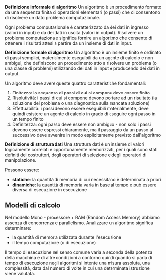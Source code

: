 **Definizione informale di algoritmo**
Un algoritmo è un procedimento formato da una sequenza finita di operazioni elementari (o passi) che ci consentono di risolvere un dato problema computazionale.

Ogni problema computazionale è caratterizzato da dei dati in ingresso (valori in input) e da dei dati in uscita (valori in output). Risolvere un problema computazionale significa fornire un algoritmo che consente di ottenere i risultati attesi a partire da un insieme di dati in input.

**Definizione formale di algoritmo**
Un algoritmo è un insieme finito e ordinato di passi semplici, materialmente eseguibili da un agente di calcolo e non ambigui, che definiscono un procedimento atto a risolvere un problema (o una classe di problemi) utilizzando dei dati in input e producendo dei dati in output.

Un algoritmo deve avere queste quattro caratteristiche fondamentali:
1. Finitezza: la sequenza di passi di cui si compone deve essere finita
2. Risolutività: i passi di cui si compone devono portare ad un risultato (la soluzione del problema o una diagnostica sulla mancata soluzione)
3. Effettuabilità: i passi devono essere eseguibili materialmente, deve quindi esistere un agente di calcolo in grado di eseguire ogni passo in un tempo finito
4. Definitezza: ogni passo deve essere non ambiguo - non solo i passi devono essere espressi chiaramente, ma il passaggio da un passo al successivo deve avvenire in modo esplicitamente previsto dall'algoritmo

**Definizione di struttura dati**
Una struttura dati è un insieme di valori logicamente correlati e opportunamente memorizzati, per i quali sono stati definiti dei costruttori, degli operatori di selezione e degli operatori di manipolazione.

Possono essere:
- **statiche**: la quantità di memoria di cui necessitano è determinata a priori
- **dinamiche**: la quantità di memoria varia in base al tempo e può essere diversa di esecuzione in esecuzione

## Modelli di calcolo
Nel modello Mono - processore + RAM (Random Access Memory) abbiamo assenza di concorrenza e parallelismo.
Analizzare un algoritmo significa determinare:
- la quantità di memoria utilizzata durante l'esecuzione
- il tempo computazione (o di esecuzione)

Il tempo di esecuzione nel senso comune varia a seconda della potenza della macchina e di altre condizioni a contorno quindi quando si parla di tempo di esecuzione negli algoritmi si intente una misura assoluta, una complessità, data dal numero di volte in cui una determinata istruzione viene valutata.
